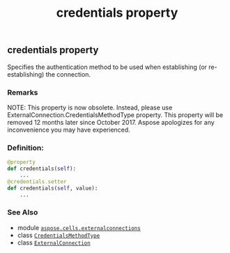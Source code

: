 ﻿---
title: credentials property
second_title: Aspose.Cells for Python via .NET API References
description: 
type: docs
weight: 60
url: /aspose.cells.externalconnections/externalconnection/credentials/
is_root: false
---

## credentials property


Specifies the authentication method to be used when establishing (or re-establishing) the connection.

### Remarks 


NOTE: This property is now obsolete. Instead, 
please use ExternalConnection.CredentialsMethodType property.
This property will be removed 12 months later since October 2017. 
Aspose apologizes for any inconvenience you may have experienced.
### Definition:
```python
@property
def credentials(self):
    ...
@credentials.setter
def credentials(self, value):
    ...
```

### See Also
* module [`aspose.cells.externalconnections`](../../)
* class [`CredentialsMethodType`](/cells/python-net/aspose.cells.externalconnections/credentialsmethodtype)
* class [`ExternalConnection`](/cells/python-net/aspose.cells.externalconnections/externalconnection)
